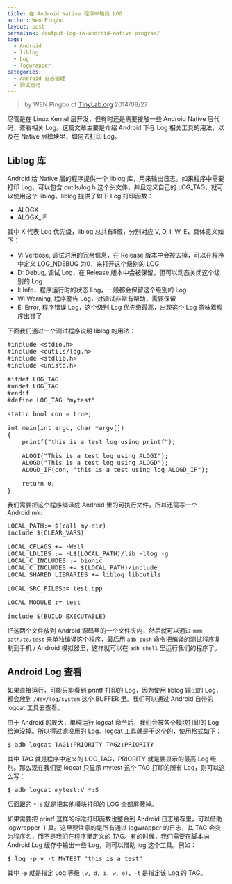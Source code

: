 ```yaml
---
title: 在 Android Native 程序中输出 LOG
author: Wen Pingbo
layout: post
permalink: /output-log-in-android-native-program/
tags:
  - Android
  - liblog
  - Log
  - logwrapper
categories:
  - Android 日志管理
  - 调试技巧
---
```


> by WEN Pingbo of [TinyLab.org][2]
> 2014/08/27

尽管是在 Linux Kernel 层开发，但有时还是需要接触一些 Android Native 层代码，查看相关 Log。这篇文章主要是介绍 Android 下与 Log 相关工具的用法，以及在 Native 层模块里，如何去打印 Log。

## Liblog 库

Android 给 Native 层的程序提供一个 liblog 库，用来输出日志。如果程序中需要打印 Log，可以包含 cutils/log.h 这个头文件，并且定义自己的 LOG_TAG，就可以使用这个 liblog。liblog 提供了如下 Log 打印函数：

  * ALOGX
  * ALOGX_IF

其中 X 代表 Log 优先级，liblog 总共有5级，分别对应 V, D, I, W, E，具体意义如下：

  * V: Verbose, 调试时用的冗余信息，在 Release 版本中会被去掉，可以在程序中定义 LOG_NDEBUG 为0，来打开这个级别的 LOG
  * D: Debug, 调试 Log，在 Release 版本中会被保留，但可以动态关闭这个级别的 Log
  * I: Info，程序运行时的状态 Log，一般都会保留这个级别的 Log
  * W: Warning, 程序警告 Log，对调试非常有帮助，需要保留
  * E: Error, 程序错误 Log，这个级别 Log 优先级最高，出现这个 Log 意味着程序出错了

下面我们通过一个测试程序说明 liblog 的用法：

<pre>#include &lt;stdio.h>
#include &lt;cutils/log.h>
#include &lt;stdlib.h>
#include &lt;unistd.h>

#ifdef LOG_TAG
#undef LOG_TAG
#endif
#define LOG_TAG "mytest"

static bool con = true;

int main(int argc, char *argv[])
{
    printf("this is a test log using printf");

    ALOGI("This is a test log using ALOGI");
    ALOGD("This is a test log using ALOGD");
    ALOGD_IF(con, "this is a test using log ALOGD_IF");

    return 0;
}
</pre>

我们需要把这个程序编译成 Android 里的可执行文件，所以还需写一个 Android.mk:

<pre>LOCAL_PATH:= $(call my-dir)
include $(CLEAR_VARS)

LOCAL_CFLAGS += -Wall
LOCAL_LDLIBS := -L$(LOCAL_PATH)/lib -llog -g
LOCAL_C_INCLUDES := bionic
LOCAL_C_INCLUDES += $(LOCAL_PATH)/include
LOCAL_SHARED_LIBRARIES += liblog libcutils

LOCAL_SRC_FILES:= test.cpp

LOCAL_MODULE := test

include $(BUILD_EXECUTABLE)
</pre>

把这两个文件放到 Android 源码里的一个文件夹内，然后就可以通过 `mmm path/to/test` 来单独编译这个程序，最后用 `adb push` 命令把编译的测试程序复制到手机 / Android 模拟器里，这样就可以在 `adb shell` 里运行我们的程序了。

## Android Log 查看

如果直接运行，可能只能看到 printf 打印的 Log，因为使用 liblog 输出的 Log，都会放到 `/dev/log/system` 这个 BUFFER 里。我们可以通过 Android 自带的 logcat 工具去查看。

由于 Android 的庞大，单纯运行 logcat 命令后，我们会被各个模块打印的 Log 给淹没掉。所以得过滤没用的 Log。logcat 工具就是干这个的，使用格式如下：

<pre>$ adb logcat TAG1:PRIORITY TAG2:PRIORITY
</pre>

其中 TAG 就是程序中定义的 LOG_TAG，PRIORITY 就是要显示的最高 Log 级别。那么现在我们要 logcat 只显示 mytest 这个 TAG 打印的所有 Log，则可以这么写：

<pre>$ adb logcat mytest:V *:S
</pre>

后面跟的 `*:S` 就是把其他模块打印的 LOG 全部屏蔽掉。

如果需要把 printf 这样的标准打印函数也整合到 Android 日志缓存里，可以借助 logwrapper 工具。这里要注意的是所有通过 logwrapper 的日志，其 TAG 会变为程序名，而不是我们在程序里定义的 TAG。有的时候，我们需要在脚本向 Android Log 缓存中输出一些 Log，则可以借助 log 这个工具。例如：

<pre>$ log -p v -t MYTEST "this is a test"
</pre>

其中 `-p` 就是指定 Log 等级 `(v, d, i, w, e)`，`-t` 是指定该 Log 的 TAG。





 [1]: &#x6d;&#x61;&#105;&#108;&#116;&#x6f;&#x3a;&#x77;&#101;&#110;g&#x70;&#x69;&#110;&#103;&#98;&#x6f;&#x40;&#x67;&#109;&#97;i&#x6c;&#x2e;&#99;&#111;&#109;
 [2]: http://tinylab.org
